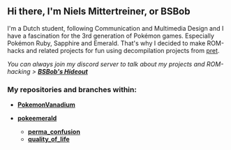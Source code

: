 ## Hi there, I'm Niels Mittertreiner, or BSBob

I'm a Dutch student, following Communication and Multimedia Design and I have a fascination for the 3rd generation of Pokémon games. Especially Pokémon Ruby, Sapphire and Emerald. That's why I decided to make ROM-hacks and related projects for fun using decompilation projects from [pret](https://github.com/pret).

*You can always join my discord server to talk about my projects and ROM-hacking > [**BSBob's Hideout**](https://discord.com/invite/AwmUvuv)*

### My repositories and branches within:
* [**PokemonVanadium**](https://github.com/nielsmittertreiner/PokemonVanadium)

* [**pokeemerald**](https://github.com/nielsmittertreiner/pokeemerald/)
  * [**perma_confusion**](https://github.com/nielsmittertreiner/pokeemerald/tree/perma_confusion)
  * [**quality_of_life**](https://github.com/nielsmittertreiner/pokeemerald/tree/quality_of_life)
